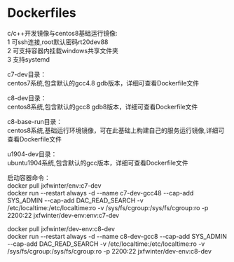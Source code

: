 # Dockerfiles
c/c++开发镜像与centos8基础运行镜像:  
1 可ssh连接,root默认密码rt20dev88  
2 可支持容器内挂载windows共享文件夹  
3 支持systemd  

c7-dev目录：  
centos7系统,包含默认的gcc4.8 gdb版本，详细可查看Dockerfile文件   

c8-dev目录：  
centos8系统,包含默认的gcc8 gdb8版本，详细可查看Dockerfile文件  

c8-base-run目录：  
centos8系统,基础运行环境镜像，可在此基础上构建自己的服务运行镜像,详细可查看Dockerfile文件  

u1904-dev目录：  
ubuntu1904系统,包含默认的gcc版本，详细可查看Dockerfile文件  
  
启动容器命令：  
docker pull jxfwinter/env:c7-dev  
docker run --restart always -d --name c7-dev-gcc48 --cap-add SYS_ADMIN --cap-add DAC_READ_SEARCH -v /etc/localtime:/etc/localtime:ro -v /sys/fs/cgroup:/sys/fs/cgroup:ro -p 2200:22 jxfwinter/dev-env:env:c7-dev  

docker pull jxfwinter/dev-env:c8-dev  
docker run --restart always -d --name c8-dev-gcc8 --cap-add SYS_ADMIN --cap-add DAC_READ_SEARCH -v /etc/localtime:/etc/localtime:ro -v /sys/fs/cgroup:/sys/fs/cgroup:ro -p 2200:22 jxfwinter/dev-env:c8-dev  
